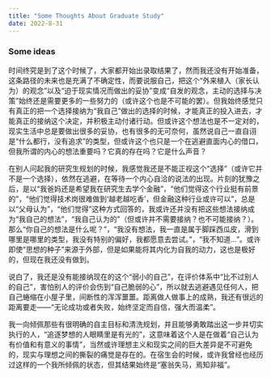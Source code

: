```yaml
---
title: "Some Thoughts About Graduate Study"
date: 2022-8-31
---
```




### Some ideas

时间终究是到了这个时候了，大家都开始出录取结果了，然而我还没有开始准备，这条路径的未来也是充满了不确定性，而要说服自己，把这个“外来植入（家长认为）的观念”以及“迫于现实情况而做出的妥协”变成“自发的观念，主动的选择与决策”始终还是需要更多的一些努力的（或许这个也是不可能的罢）。但我始终感觉只有真正的把一个选择接纳为“我自己”做出的选择的时候，才能真正的投入进去，才能真正的接纳这个决定，并积极主动付诸行动。但或许这个想法也是不一定对的，现实生活中总是要做出很多的妥协，也有很多的无可奈何，虽然说自己一直自诩是“什么都行，没有追求”的类型，但或许这个也只是一个在逃避直面内心的借口，但我所谓的内心的想法重要吗？它真的存在吗？它是什么声音？

在别人问起我的研究生规划的时候，我感觉我还是不能正视这个“选择”（或许它并不是一个选择），依然在逃避，在等待一个内心自洽的说法的出现。片刻的犹豫之后，是以“我爸妈还是希望我在研究生去学个金融”，“他们觉得这个行业挺有前景的”，“他们觉得技术岗很难做到‘越老越吃香’，但金融这种行业或许可以”，总是以“父母认为”，“他们觉得”这种方式回答的，我或许还并没有把这些想法接纳成为“我自己的想法”，“我自己认为的”（但或许并不需要接纳？也不可能接纳？）。那么“你自己的想法是什么呢？”，“我没有想法，我一直是属于脚踩西瓜皮，滑到哪里是哪里的类型，我没有特别的偏好，我都愿意去尝试。”，“我不知道...”。或许即使“思想的种子”来源于外部，但是如果能将其内化为自我的动力，这也是极好的，但现在我还没有做到。

说白了，我还是没有能接纳现在的这个“弱小的自己”，在评价体系中“比不过别人的自己”，害怕别人的评价会伤到“自己脆弱的心”，所以就去逃避遇见任何人，把自己蜷缩在小屋子里，间断性的浑浑噩噩。距离做人做事上的成熟，我还有很远的距离要走——“无论成功或者失败，始终坚定而自信，强大而温柔”。

我一向倾佩那些有很明确的自主目标和清洗规划，并且能够勇敢踏出这一步并切实执行的人，“追逐梦想的人眼睛里是有光的”，这意味着这个人是在做着“自己认为有价值和有意义的事情”，当然或许理想主义和现实之间的巨大差异是不可避免的，现实与理想之间的撕裂的痛觉是存在的。在宿生会的时候，或许我曾经也经历过这样的一个我所倾佩的状态，但其结果始终是“塞翁失马，焉知非福”。
